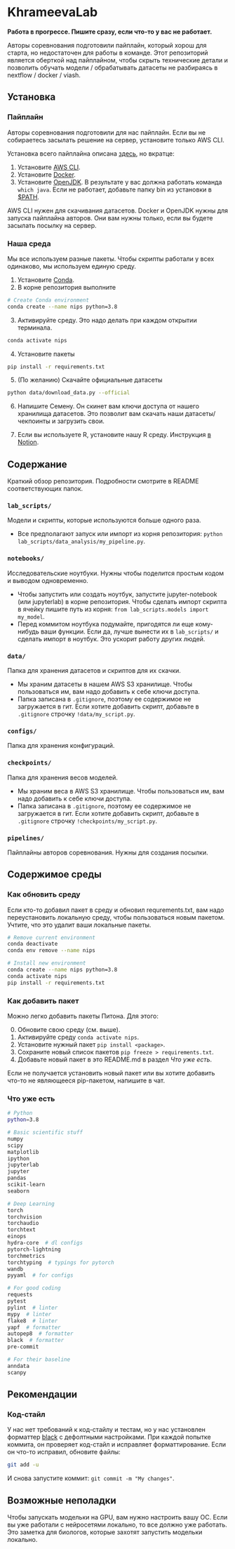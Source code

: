 # KhrameevaLab
**Работа в прогрессе. Пишите сразу, если что-то у вас не работает.**

Авторы соревнования подготовили пайплайн, который хорош для старта, но недостаточен для работы в команде. Этот репозиторий является оберткой над пайплайном, чтобы скрыть технические детали и позволить обучать модели / обрабатывать датасеты не разбираясь в nextflow / docker / viash.

## Установка
### Пайплайн
Авторы соревнования подготовили для нас пайплайн. Если вы не собираетесь засылать решение на сервер, установите только AWS CLI.

Установка всего пайплайна описана [здесь](https://openproblems.bio/neurips_docs/submission/quickstart/), но вкратце:
1) Установите [AWS CLI](https://docs.aws.amazon.com/cli/latest/userguide/install-cliv2-linux.html#cliv2-linux-install).
2) Установите [Docker](https://docs.docker.com/get-docker/).
3) Установите [OpenJDK](https://adoptopenjdk.net/?variant=openjdk11&jvmVariant=hotspot). В результате у вас должна работать команда `which java`. Если не работает, добавьте папку bin из установки в [$PATH](https://losst.ru/peremennaya-path-v-linux).

AWS CLI нужен для скачивания датасетов. Docker и OpenJDK нужны для запуска пайплайна авторов. Они вам нужны только, если вы будете засылать посылку на сервер.

### Наша среда
Мы все используем разные пакеты. Чтобы скрипты работали у всех одинаково, мы используем единую среду.
1) Установите [Conda](https://docs.conda.io/en/latest/miniconda.html).
2) В корне репозитория выполните
```bash
# Create Conda environment
conda create --name nips python=3.8
```
3) Активируйте среду. Это надо делать при каждом открытии терминала.
```bash
conda activate nips
```
4) Установите пакеты
```bash
pip install -r requirements.txt
```
5) (По желанию) Скачайте официальные датасеты
```bash
python data/download_data.py --official
```
6) Напишите Семену. Он скинет вам ключи доступа от нашего хранилища датасетов. Это позволит вам скачать наши датасеты/чекпоинты и загрузить свои.

7) Если вы используете R, установите нашу R среду. Инструкция [в Notion](https://www.notion.so/R-work-in-progress-b3fd6b10d895483f979306fbff4900b0).

## Содержание
Краткий обзор репозитория. Подробности смотрите в README соответствующих папок.
### `lab_scripts/`
Модели и скрипты, которые используются больше одного раза. 
- Все предполагают запуск или импорт из корня репозитория: `python lab_scripts/data_analysis/my_pipeline.py`.
### `notebooks/`
Исследовательские ноутбуки. Нужны чтобы поделится простым кодом и выводом одновременно. 
- Чтобы запустить или создать ноутбук, запустите jupyter-notebook (или jupyterlab) в корне репозитория. Чтобы сделать импорт скрипта в ячейку пишите путь из корня: `from lab_scripts.models import my_model`.
- Перед коммитом ноутбука подумайте, пригодятся ли еще кому-нибудь ваши функции. Если да, лучше вынести их в `lab_scripts/` и сделать импорт в ноутбук. Это ускорит работу других людей. 
### `data/`
Папка для хранения датасетов и скриптов для их скачки.
- Мы храним датасеты в нашем AWS S3 хранилище. Чтобы пользоваться им, вам надо добавить к себе ключи доступа.
- Папка записана в `.gitignore`, поэтому ее содержимое не загружается в гит. Если хотите добавить скрипт, добавьте в `.gitignore` строчку `!data/my_script.py`.
### `configs/`
Папка для хранения конфигураций.
### `checkpoints/`
Папка для хранения весов моделей.
- Мы храним веса в AWS S3 хранилище. Чтобы пользоваться им, вам надо добавить к себе ключи доступа.
- Папка записана в `.gitignore`, поэтому ее содержимое не загружается в гит. Если хотите добавить скрипт, добавьте в `.gitignore` строчку `!checkpoints/my_script.py`.
### `pipelines/`
Пайплайны авторов соревнования. Нужны для создания посылки.

## Содержимое среды
### Как обновить среду
Если кто-то добавил пакет в среду и обновил requrements.txt, вам надо переустановить локальную среду, чтобы пользоваться новым пакетом. Учтите, что это удалит ваши локальные пакеты.
```bash
# Remove current environment
conda deactivate
conda env remove --name nips

# Install new environment
conda create --name nips python=3.8
conda activate nips
pip install -r requirements.txt
```

### Как добавить пакет
Можно легко добавить пакеты Питона. Для этого: 

0) Обновите свою среду (см. выше).
1) Активируйте среду `conda activate nips`.
2) Установите нужный пакет `pip install <package>`.
3) Сохраните новый список пакетов `pip freeze > requirements.txt`.
4) Добавьте новый пакет в это README.md в раздел *Что уже есть*.

Если не получается установить новый пакет или вы хотите добавить что-то не являющееся pip-пакетом, напишите в чат.

### Что уже есть
```bash
# Python
python=3.8

# Basic scientific stuff
numpy
scipy
matplotlib
ipython
jupyterlab 
jupyter
pandas
scikit-learn
seaborn

# Deep Learning
torch
torchvision
torchaudio
torchtext
einops
hydra-core  # dl configs 
pytorch-lightning
torchmetrics
torchtyping  # typings for pytorch
wandb
pyyaml  # for configs

# For good coding
requests
pytest
pylint  # linter
mypy  # linter
flake8  # linter
yapf  # formatter
autopep8  # formatter
black  # formatter
pre-commit

# For their baseline
anndata 
scanpy
```
## Рекомендации
### Код-стайл
У нас нет требований к код-стайлу и тестам, но у нас установлен форматтер [black](https://github.com/psf/black) с дефолтными настройками. При каждой попытке коммита, он проверяет код-стайл и исправляет форматтирование. Если он что-то исправил, обновите файлы: 
```bash
git add -u
```
И снова запустите коммит: `git commit -m "My changes"`.

## Возможные неполадки
Чтобы запускать модельки на GPU, вам нужно настроить вашу ОС. Если вы уже работали с нейросетями локально, то все должно уже работать. Это заметка для биологов, которые захотят запустить модельки локально.

